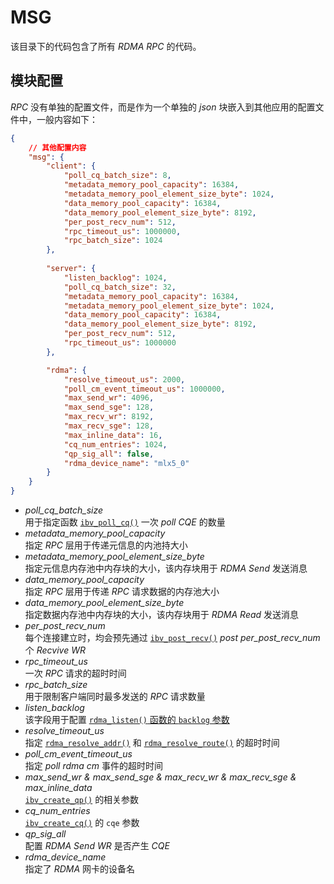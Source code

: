 # MSG

该目录下的代码包含了所有 *RDMA RPC* 的代码。

## 模块配置

*RPC* 没有单独的配置文件，而是作为一个单独的 *json* 块嵌入到其他应用的配置文件中，一般内容如下：

```json
{
    // 其他配置内容
    "msg": {
        "client": {
            "poll_cq_batch_size": 8,
            "metadata_memory_pool_capacity": 16384,
            "metadata_memory_pool_element_size_byte": 1024,
            "data_memory_pool_capacity": 16384,
            "data_memory_pool_element_size_byte": 8192,
            "per_post_recv_num": 512,
            "rpc_timeout_us": 1000000,
            "rpc_batch_size": 1024
        },
        
        "server": {
            "listen_backlog": 1024,
            "poll_cq_batch_size": 32,
            "metadata_memory_pool_capacity": 16384,
            "metadata_memory_pool_element_size_byte": 1024,
            "data_memory_pool_capacity": 16384,
            "data_memory_pool_element_size_byte": 8192,
            "per_post_recv_num": 512,
            "rpc_timeout_us": 1000000
        },

        "rdma": {
            "resolve_timeout_us": 2000,
            "poll_cm_event_timeout_us": 1000000,
            "max_send_wr": 4096,
            "max_send_sge": 128,
            "max_recv_wr": 8192,
            "max_recv_sge": 128,
            "max_inline_data": 16,
            "cq_num_entries": 1024,
            "qp_sig_all": false,
            "rdma_device_name": "mlx5_0"
        }
    }
}
```

- *poll_cq_batch_size*  
    用于指定函数 [`ibv_poll_cq()`](https://man7.org/linux/man-pages/man3/ibv_poll_cq.3.html) 一次 *poll CQE* 的数量  
- *metadata_memory_pool_capacity*  
    指定 *RPC* 层用于传递元信息的内池持大小  
- *metadata_memory_pool_element_size_byte*  
    指定元信息内存池中内存块的大小，该内存块用于 *RDMA Send* 发送消息  
- *data_memory_pool_capacity*  
    指定 *RPC* 层用于传递 *RPC* 请求数据的内存池大小  
- *data_memory_pool_element_size_byte*  
    指定数据内存池中内存块的大小，该内存块用于 *RDMA Read* 发送消息  
- *per_post_recv_num*  
    每个连接建立时，均会预先通过 [`ibv_post_recv()`](https://man7.org/linux/man-pages/man3/ibv_post_recv.3.html) *post* *per_post_recv_num* 个 *Recvive WR*  
- *rpc_timeout_us*  
    一次 *RPC* 请求的超时时间  
- *rpc_batch_size*  
    用于限制客户端同时最多发送的 *RPC* 请求数量  
- *listen_backlog*  
    该字段用于配置 [`rdma_listen()` 函数的 `backlog` 参数](https://man7.org/linux/man-pages/man3/rdma_listen.3.html#ARGUMENTS)  
- *resolve_timeout_us*  
    指定 [`rdma_resolve_addr()`](https://man7.org/linux/man-pages/man3/rdma_resolve_addr.3.html) 和 [`rdma_resolve_route()`](https://man7.org/linux/man-pages/man3/rdma_resolve_route.3.html) 的超时时间  
- *poll_cm_event_timeout_us*  
    指定 *poll rdma cm* 事件的超时时间  
- *max_send_wr & max_send_sge & max_recv_wr & max_recv_sge & max_inline_data*  
    [`ibv_create_qp()`](https://man7.org/linux/man-pages/man3/ibv_create_qp.3.html) 的相关参数  
- *cq_num_entries*  
    [`ibv_create_cq()`](https://man7.org/linux/man-pages/man3/ibv_create_cq.3.html) 的 `cqe` 参数  
- *qp_sig_all*  
    配置 *RDMA Send WR* 是否产生 *CQE*
- *rdma_device_name*  
    指定了 *RDMA* 网卡的设备名
